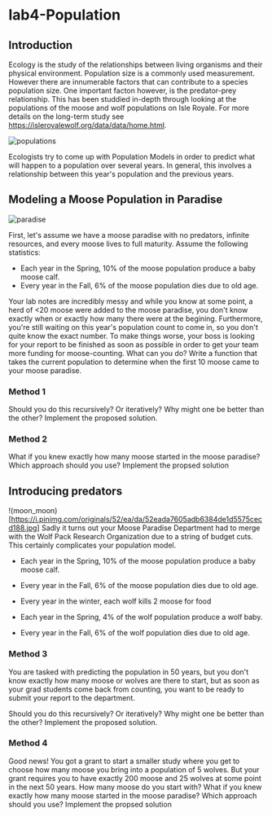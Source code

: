 # lab4-Population

## Introduction

Ecology is the study of the relationships between living organisms and their physical environment. Population size is a commonly used measurement. However there are innumerable factors that can contribute to a species population size. One important facton however, is the predator-prey relationship. This has been studdied in-depth through looking at the populations of the moose and wolf populations on Isle Royale. For more details on the long-term study see https://isleroyalewolf.org/data/data/home.html. 

![populations](https://www.duluthnewstribune.com/incoming/article1714205.ece/alternates/BASE_LANDSCAPE/4219309%2B051718moose.jpg)

Ecologists try to come up with Population Models in order to predict what will happen to a population over several years. In general, this involves a relationship between this year's population and the previous years. 

## Modeling a Moose Population in Paradise
![paradise](https://i5.walmartimages.com/asr/1322e8cf-02cb-42b0-957c-5f67c4d33ad5_1.ed3040664283e11a726301a23f5e4332.jpeg?odnWidth=612&odnHeight=612&odnBg=ffffff)


First, let's assume we have a moose paradise with no predators, infinite resources, and every moose lives to full maturity. Assume the following statistics:

* Each year in the Spring, 10% of the moose population produce a baby moose calf. 
* Every year in the Fall, 6% of the moose population dies due to old age.

Your lab notes are incredibly messy and while you know at some point, a herd of <20 moose were added to the moose paradise, you don't know exactly when or exactly how many there were at the begining. Furthermore, you're still waiting on this year's population count to come in, so you don't quite know the exact number. To make things worse, your boss is looking for your report to be finished as soon as possible in order to get your team more funding for moose-counting. What can you do? Write a function that takes the current population to determine when the first 10 moose came to your moose paradise.

### Method 1
Should you do this recursively? Or iteratively? Why might one be better than the other? 
Implement the proposed solution. 

### Method 2
What if you knew exactly how many moose started in the moose paradise? Which approach should you use? 
Implement the propsed solution

## Introducing predators

!(moon_moon)[https://i.pinimg.com/originals/52/ea/da/52eada7605adb6384de1d5575cecd188.jpg]
Sadly it turns out your Moose Paradise Department had to merge with the Wolf Pack Research Organization due to a string of budget cuts. This certainly complicates your population model. 


* Each year in the Spring, 10% of the moose population produce a baby moose calf. 
* Every year in the Fall, 6% of the moose population dies due to old age.
* Every year in the winter, each wolf kills 2 moose for food


* Each year in the Spring, 4% of the wolf population produce a wolf baby. 
* Every year in the Fall, 6% of the wolf population dies due to old age.


### Method 3
You are tasked with predicting the population in 50 years, but you don't know exactly how many moose or wolves are there to start, but as soon as your grad students come back from counting, you want to be ready to submit your report to the department. 

Should you do this recursively? Or iteratively? Why might one be better than the other? 
Implement the proposed solution. 

### Method 4
Good news! You got a grant to start a smaller study where you get to choose how many moose you bring into a population of 5 wolves. But your grant requires you to have exactly 200 moose and 25 wolves at some point in the next 50 years. How many moose do you start with? 
What if you knew exactly how many moose started in the moose paradise? Which approach should you use? 
Implement the propsed solution

